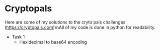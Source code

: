 # Cryptopals

Here are some of my solutions to the cryto pals challenges (https://cryptopals.com)\nAll of my code is done in python for readability.

- Task 1
  - Hexidecimal to base64 encoding
